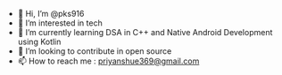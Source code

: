 - 👋 Hi, I’m @pks916
- 👀 I’m interested in tech
- 🌱 I’m currently learning DSA in C++ and Native Android Development using Kotlin
- 💞️ I’m looking to contribute in open source
- 📫 How to reach me : priyanshue369@gmail.com

<!---
pks916/pks916 is a ✨ special ✨ repository because its `README.md` (this file) appears on your GitHub profile.
You can click the Preview link to take a look at your changes.
--->
